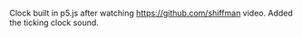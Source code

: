 Clock built in p5.js after watching https://github.com/shiffman video.
Added the ticking clock sound.
